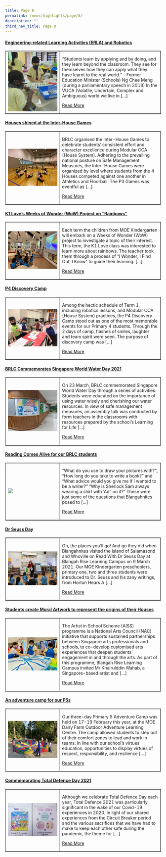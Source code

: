 ```yaml
---
title: Page 8
permalink: /news/highlights/page/8/
description: ""
third_nav_title: Page 8
---
```

<h4><strong><a href="/2021/04/28/engineering-related-learning-activities-erla-and-robotics/" rel="bookmark">Engineering-related Learning Activities (ERLA) and Robotics</a></strong></h4>
<table style="border-collapse: collapse; width: 100%;" border="1">
<tbody>
<tr>
<td style="width: 35%;"><a href="/2021/04/28/engineering-related-learning-activities-erla-and-robotics/"><img src="/images/81.jpg"></a></td>
<td style="width: 65%;">
<p>“Students learn by applying and by doing, and they learn beyond the classroom. They see for themselves how they can apply what they have learnt to the real world.” – Former Education Minister (Schools) Ng Chee Meng (during a parliamentary speech in 2018) In the VUCA (Volatile, Uncertain, Complex and Ambiguous) world we live in […]</p>
<p><a href="/2021/04/28/engineering-related-learning-activities-erla-and-robotics/">Read More</a></p>
</td>
</tr>
</tbody>
</table>

<h4><strong><a href="/2021/04/07/houses-shined-at-the-inter-house-games/" rel="bookmark">Houses shined at the Inter-House Games</a></strong></h4>
<table style="border-collapse: collapse; width: 100%;" border="1">
<tbody>
<tr>
<td style="width: 35%;"><a href="/2021/04/07/houses-shined-at-the-inter-house-games/"><img src="/images/82.jpg"></a></td>
<td style="width: 65%;">
<p>BRLC organised the Inter-House Games to celebrate students’ consistent effort and character excellence during Modular CCA (House System). Adhering to the prevailing national posture on Safe Management Measures, the Inter-House Games were organized by level where students from the 4 Houses competed against one another in Athletics and Floorball. The P3 Games was eventful as […]</p>
<p><a href="/2021/04/07/houses-shined-at-the-inter-house-games/">Read More</a></p>
</td>
</tr>
</tbody>
</table>

<h4><strong><a href="/2021/04/01/k1-loves-weeks-of-wonder-wow-project-on-rainbows/" rel="bookmark">K1 Love&rsquo;s Weeks of Wonder (WoW) Project on &ldquo;Rainbows&rdquo;</a></strong></h4>
<table style="border-collapse: collapse; width: 100%;" border="1">
<tbody>
<tr>
<td style="width: 35%;"><a href="/2021/04/01/k1-loves-weeks-of-wonder-wow-project-on-rainbows/"><img src="/images/83.jpg"></a></td>
<td style="width: 65%;">
<p>Each term the children from MOE Kindergarten will embark on a Weeks of Wonder (WoW) project to investigate a topic of their interest. This term, the K1 Love class was interested to learn more about rainbows. The teacher took them through a process of “I Wonder, I Find Out, I Know” to guide their learning. […]</p>
<p><a href="/2021/04/01/k1-loves-weeks-of-wonder-wow-project-on-rainbows/">Read More</a></p>
</td>
</tr>
</tbody>
</table>

<h4><strong><a href="/2021/04/01/p4-discovery-camp/" rel="bookmark">P4 Discovery Camp</a></strong></h4>
<table style="border-collapse: collapse; width: 100%;" border="1">
<tbody>
<tr>
<td style="width: 35%;"><a href="/2021/04/01/p4-discovery-camp/"><img src="/images/84.jpg"></a></td>
<td style="width: 65%;">
<p>Among the hectic schedule of Term 1, including robotics lessons, and Modular CCA (House System) practices, the P4 Discovery Camp stood out as one of the most memorable events for our Primary 4 students. Through the 2 days of camp, flashes of smiles, laughter and team spirit were seen. The purpose of discovery camp was […]</p>
<p><a href="/2021/04/01/p4-discovery-camp/">Read More</a></p>
</td>
</tr>
</tbody>
</table>

<h4><strong><a href="/2021/04/01/brlc-commemorates-singapore-world-water-day-2021/" rel="bookmark">BRLC Commemorates Singapore World Water Day 2021</a></strong></h4>
<table style="border-collapse: collapse; width: 100%;" border="1">
<tbody>
<tr>
<td style="width: 35%;"><a href="/2021/04/01/brlc-commemorates-singapore-world-water-day-2021/"><img src="/images/85.jpg"></a></td>
<td style="width: 65%;">
<p>On 23 March, BRLC commemorated Singapore World Water Day through a series of activities. Students were educated on the importance of using water wisely and cherishing our water resources. In view of safe management measures, an assembly talk was conducted by form teachers in the classrooms with resources prepared by the school’s Learning for Life […]</p>
<p><a href="/2021/04/01/brlc-commemorates-singapore-world-water-day-2021/">Read More</a></p>
</td>
</tr>
</tbody>
</table>

<h4><strong><a href="/2021/03/30/reading-comes-alive-for-our-brlc-students/" rel="bookmark">Reading Comes Alive for our BRLC students</a></strong></h4>
<table style="border-collapse: collapse; width: 100%;" border="1">
<tbody>
<tr>
<td style="width: 35%;"><a href="/2021/03/30/reading-comes-alive-for-our-brlc-students/"><img src="/images/86.jpg"></a></td>
<td style="width: 65%;">
<p>“What do you use to draw your pictures with?”, “How long do you take to write a book?” and “What advice would you give me if I wanted to be a writer?” “Why is Sherlock Sam always wearing a shirt with ‘Ad” on it?” These were just some of the questions that Blangahnites posed to […]</p>
<p><a href="/2021/03/30/reading-comes-alive-for-our-brlc-students/">Read More</a></p>
</td>
</tr>
</tbody>
</table>

<h4><strong><a href="/2021/03/26/dr-seuss-day/" rel="bookmark">Dr Seuss Day</a></strong></h4>
<table style="border-collapse: collapse; width: 100%;" border="1">
<tbody>
<tr>
<td style="width: 35%;"><a href="/2021/03/26/dr-seuss-day/"><img src="/images/87.jpg"></a></td>
<td style="width: 65%;">
<p>Oh, the places you’ll go! And go they did when Blangahnites visited the Island of Salamasond and Whoville on Read With Dr Seuss Day at Blangah Rise Learning Campus on 9 March 2021. Our MOE Kindergarten preschoolers, primary one, two and three students were introduced to Dr. Seuss and his zany writings, from Horton Hears A […]</p>
<p><a href="/2021/03/26/dr-seuss-day/">Read More</a></p>
</td>
</tr>
</tbody>
</table>

<h4><strong><a href="/2021/03/22/students-create-mural-artwork-to-represent-the-origins-of-their-houses/" rel="bookmark">Students create Mural Artwork to represent the origins of their Houses</a></strong></h4>
<table style="border-collapse: collapse; width: 100%;" border="1">
<tbody>
<tr>
<td style="width: 35%;"><a href="/2021/03/22/students-create-mural-artwork-to-represent-the-origins-of-their-houses/"><img src="/images/88.jpg"></a></td>
<td style="width: 65%;">
<p>The Artist in School Scheme (AISS) programme is a National Arts Council (NAC) initiative that supports sustained partnerships between Singapore arts professionals and schools, to co-develop customised arts experiences that deepen students’ engagement in and through the arts. As part of this programme, Blangah Rise Learning Campus invited Mr Khairulddin Wahab, a Singapore-based artist and […]</p>
<p><a href="/2021/03/22/students-create-mural-artwork-to-represent-the-origins-of-their-houses/">Read More</a></p>
</td>
</tr>
</tbody>
</table>

<h4><strong><a href="/2021/03/15/an-adventure-camp-for-our-p5s/" rel="bookmark">An adventure camp for our P5s</a></strong></h4>
<table style="border-collapse: collapse; width: 100%;" border="1">
<tbody>
<tr>
<td style="width: 35%;"><a href="/2021/03/15/an-adventure-camp-for-our-p5s/"><img src="/images/89.jpg"></a></td>
<td style="width: 65%;">
<p>Our three-day Primary 5 Adventure Camp was held on 17-19 February this year, at the MOE Dairy Farm Outdoor Adventure Learning Centre. The camp allowed students to step out of their comfort zones to lead and work in teams. In line with our school’s virtues education, opportunities to display virtues of respect, responsibility, and resilience […]</p>
<p><a href="/2021/03/15/an-adventure-camp-for-our-p5s/">Read More</a></p>
</td>
</tr>
</tbody>
</table>

<h4><strong><a href="/2021/03/02/commemorating-total-defence-day-2021/" rel="bookmark">Commemorating Total Defence Day 2021</a></strong></h4>
<table style="border-collapse: collapse; width: 100%;" border="1">
<tbody>
<tr>
<td style="width: 35%;"><a href="/2021/03/02/commemorating-total-defence-day-2021/"><img src="/images/810.jpg"></a></td>
<td style="width: 65%;">
<p>Although we celebrate Total Defence Day each year, Total Defence 2021 was particularly significant in the wake of our Covid-19 experiences in 2020. In light of our shared experiences from the Circuit Breaker period and the various sacrifices that we have had to make to keep each other safe during the pandemic, the theme for […]</p>
<p><a href="/2021/03/02/commemorating-total-defence-day-2021/">Read More</a></p>
</td>
</tr>
</tbody>
</table>